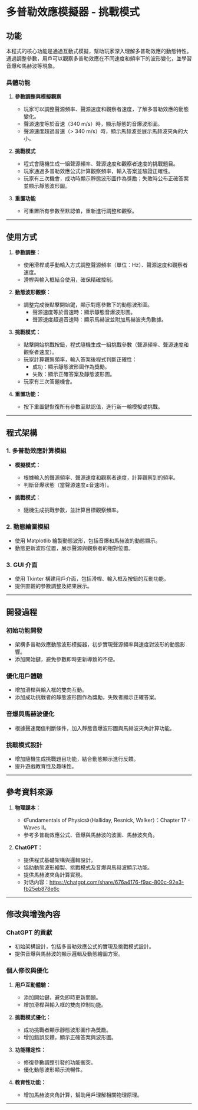 # 多普勒效應模擬器 - 挑戰模式

## 功能
本程式的核心功能是通過互動式模擬，幫助玩家深入理解多普勒效應的動態特性。通過調整參數，用戶可以觀察多普勒效應在不同速度和頻率下的波形變化，並學習音爆和馬赫波等現象。

### 具體功能
1. **參數調整與模擬觀察**
   - 玩家可以調整聲源頻率、聲源速度和觀察者速度，了解多普勒效應的動態變化。
   - 聲源速度等於音速（340 m/s）時，顯示靜態的音爆波形圖。
   - 聲源速度超過音速（> 340 m/s）時，顯示馬赫波並展示馬赫波夾角的大小。

2. **挑戰模式**
   - 程式會隨機生成一組聲源頻率、聲源速度和觀察者速度的挑戰題目。
   - 玩家通過多普勒效應公式計算觀察頻率，輸入答案並驗證正確性。
   - 玩家有三次機會，成功時顯示靜態波形圖作為獎勵；失敗時公布正確答案並顯示靜態波形圖。

3. **重置功能**
   - 可重置所有參數至默認值，重新進行調整和觀察。

---

## 使用方式

1. **參數調整：**
   - 使用滑桿或手動輸入方式調整聲源頻率（單位：Hz）、聲源速度和觀察者速度。
   - 滑桿與輸入框結合使用，確保精確控制。

2. **動態波形觀察：**
   - 調整完成後點擊開始鍵，顯示對應參數下的動態波形圖。
     - 聲源速度等於音速時：顯示靜態音爆波形圖。
     - 聲源速度超過音速時：顯示馬赫波並附加馬赫波夾角數據。

3. **挑戰模式：**
   - 點擊開始挑戰按鈕，程式隨機生成一組挑戰參數（聲源頻率、聲源速度和觀察者速度）。
   - 玩家計算觀察頻率，輸入答案後程式判斷正確性：
     - 成功：顯示靜態波形圖作為獎勵。
     - 失敗：顯示正確答案及靜態波形圖。
   - 玩家有三次答題機會。

4. **重置功能：**
   - 按下重置鍵恢復所有參數至默認值，進行新一輪模擬或挑戰。

---

## 程式架構

### 1. 多普勒效應計算模組
- **模擬模式：**
  - 根據輸入的聲源頻率、聲源速度和觀察者速度，計算觀察到的頻率。
  - 判斷音爆狀態（當聲源速度≥音速時）。

- **挑戰模式：**
  - 隨機生成挑戰參數，並計算目標觀察頻率。

### 2. 動態繪圖模組
- 使用 Matplotlib 繪製動態波形，包括音爆和馬赫波的動態顯示。
- 動態更新波形位置，展示聲源與觀察者的相對位置。

### 3. GUI 介面
- 使用 Tkinter 構建用戶介面，包括滑桿、輸入框及按鈕的互動功能。
- 提供直觀的參數調整及結果展示。

---

## 開發過程

### 初始功能開發
- 架構多普勒效應動態波形模擬器，初步實現聲源頻率與速度對波形的動態影響。
- 添加開始鍵，避免參數即時更新導致的不便。

### 優化用戶體驗
- 增加滑桿與輸入框的雙向互動。
- 添加成功挑戰者的靜態波形圖作為獎勵，失敗者顯示正確答案。

### 音爆與馬赫波優化
- 根據聲速閾值判斷條件，加入靜態音爆波形圖與馬赫波夾角計算功能。

### 挑戰模式設計
- 增加隨機生成挑戰題目功能，結合動態顯示進行反饋。
- 提升遊戲教育性及趣味性。

---

## 參考資料來源
1. **物理課本：**
   - 《Fundamentals of Physics》（Halliday, Resnick, Walker）：Chapter 17 - Waves II。
   - 參考多普勒效應公式、音爆與馬赫波的波圖、馬赫波夾角。

2. **ChatGPT：**
   - 提供程式基礎架構與邏輯設計。
   - 協助動態波形繪製、挑戰模式及音爆與馬赫波顯示功能。
   - 提供馬赫波夾角計算實現。
   - 对话内容：https://chatgpt.com/share/676a4176-f9ac-800c-92e3-fb25eb878e6c



---

## 修改與增強內容

### ChatGPT 的貢獻
- 初始架構設計，包括多普勒效應公式的實現及挑戰模式設計。
- 提供音爆與馬赫波的顯示邏輯及動態繪圖方案。

### 個人修改與優化
1. **用戶互動體驗：**
   - 添加開始鍵，避免即時更新問題。
   - 增加滑桿與輸入框的雙向控制功能。

2. **挑戰模式優化：**
   - 成功挑戰者顯示靜態波形圖作為獎勵。
   - 增加錯誤反饋，顯示正確答案與波形圖。

3. **功能穩定性：**
   - 修復參數調整引發的功能衝突。
   - 優化動態波形顯示流暢性。

4. **教育性功能：**
   - 增加馬赫波夾角計算，幫助用戶理解相關物理原理。

---
